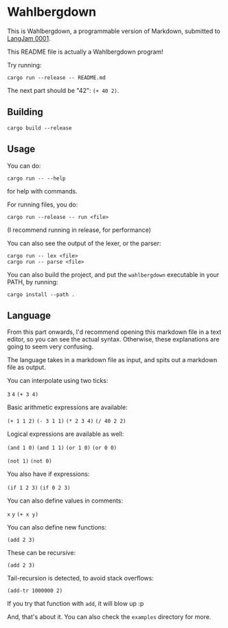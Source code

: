 # Wahlbergdown

This is Wahlbergdown, a programmable version of Markdown, submitted to
[LangJam 0001](https://github.com/langjam/jam0001).

This README file is actually a Wahlbergdown program!

Try running:

```
cargo run --release -- README.md
```

The next part should be "42": ``(+ 40 2)``.

## Building

```
cargo build --release
```

## Usage

You can do:

```
cargo run -- --help
```

for help with commands.

For running files, you do:

```
cargo run --release -- run <file>
```

(I recommend running in release, for performance)

You can also see the output of the lexer, or the parser:

```
cargo run -- lex <file>
cargo run -- parse <file>
```

You can also build the project, and put the `wahlbergdown`
executable in your PATH, by running:

```
cargo install --path .
```

## Language

From this part onwards, I'd recommend opening this markdown file in a text editor,
so you can see the actual syntax. Otherwise, these explanations are going to
seem very confusing.

The language takes in a markdown file as input, and spits out a markdown
file as output.

You can interpolate using two ticks:

``3`` ``4`` ``(+ 3 4)``

Basic arithmetic expressions are available:

``(+ 1 1 2)`` ``(- 3 1 1)`` ``(* 2 3 4)`` ``(/ 40 2 2)`` 

Logical expressions are available as well:

``(and 1 0)`` ``(and 1 1)`` ``(or 1 0)`` ``(or 0 0)``

``(not 1)`` ``(not 0)``

You also have if expressions:

``(if 1 2 3)`` ``(if 0 2 3)``

You can also define values in comments:
<!-- x is 32 -->
<!-- y is 44 -->
``x`` ``y`` ``(+ x y)``

You can also define new functions:

<!--(add x y) is (+ x y)-->
``(add 2 3)``

These can be recursive:

<!--
(add x y) is
(if (= x 0)
  y
  (+ 1 (add (- x 1) y)))
-->
``(add 2 3)``

Tail-recursion is detected, to avoid stack overflows:

<!--
(add-tr x y) is
(if (= x 0)
  y
  (add-tr (- x 1) (+ y 1)))
-->
``(add-tr 1000000 2)``

If you try that function with `add`, it will blow up :p

And, that's about it. You can also check the `examples` directory for more.
